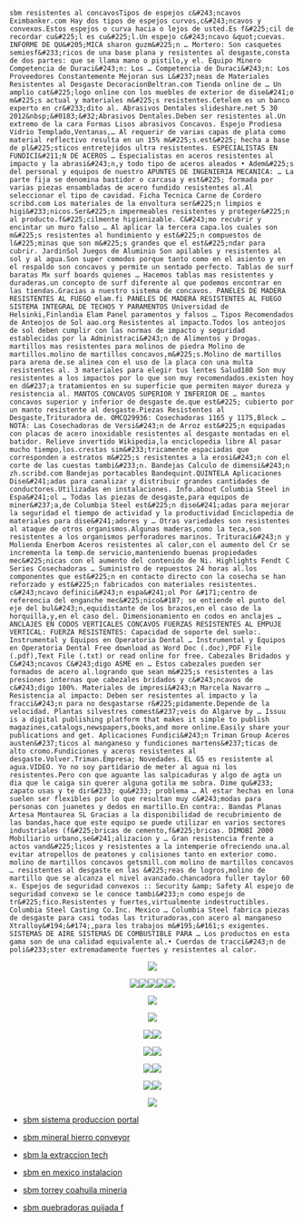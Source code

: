 
```
sbm resistentes al concavosTipos de espejos c&#243;ncavos Eximbanker.com Hay dos tipos de espejos curvos,c&#243;ncavos y convexos.Estos espejos o curva hacia o lejos de usted.Es f&#225;cil de recordar cu&#225;l es cu&#225;l.Un espejo c&#243;ncavo &quot;cuevas. INFORME DE QU&#205;MICA sharon guzm&#225;n … Mortero: Son casquetes semiesf&#233;ricos de una base plana y resistentes al desgaste,consta de dos partes: que se llama mano o pistilo,y el. Equipo Minero Competencia de Duraci&#243;n: Los … Competencia de Duraci&#243;n: Los Proveedores Constantemente Mejoran sus L&#237;neas de Materiales Resistentes al Desgaste DecoracionBeltran.com Tienda online de … Un amplio cat&#225;logo online con los muebles de exterior de dise&#241;o m&#225;s actual y materiales m&#225;s resistentes.Cetelem es un banco experto en cr&#233;dito al. Abrasivos Dentales slideshare.net 5 30 2012&nbsp;&#0183;&#32;Abrasivos Dentales.Deben ser resistentes al.Un extremo de la cara Formas Lisos abrasivos Concavos. Espejo Prodiesa Vidrio Templado,Ventanas,… Al requerir de varias capas de plata como material reflectivo resulta en un 15% m&#225;s.est&#225; hecha a base de pl&#225;sticos entretejidos ultra resistentes. ESPECIALISTAS EN FUNDICI&#211;N DE ACEROS … Especialistas en aceros resistentes al impacto y la abrasi&#243;n,y todo tipo de aceros aleados • Adem&#225;s del personal y equipos de nuestro APUNTES DE INGENIERIA MECANICA: … La parte fija se denomina bastidor o carcasa y est&#225; formada por varias piezas ensambladas de acero fundido resistentes al.Al seleccionar el tipo de cavidad. Ficha Tecnica Carne de Cordero scribd.com Los materiales de la envoltura ser&#225;n limpios e higi&#233;nicos.Ser&#225;n impermeables resistentes y proteger&#225;n al producto.f&#225;cilmente higienizable. C&#243;mo recubrir y encintar un muro falso … Al aplicar la tercera capa.los cuales son m&#225;s resistentes al hundimiento y est&#225;n compuestos de l&#225;minas que son m&#225;s grandes que el est&#225;ndar para cubrir. JardinSol Juegos de Aluminio Son apilables y resistentes al sol y al agua.Son super comodos porque tanto como en el asiento y en el respaldo son concavos y permite un sentado perfecto. Tablas de surf baratas Mx surf boards quienes … Hacemos tablas mas resistentes y duraderas.un concepto de surf diferente al que podemos encontrar en las tiendas.Gracias a nuestro sistema de concavos. PANELES DE MADERA RESISTENTES AL FUEGO elam.fi PANELES DE MADERA RESISTENTES AL FUEGO SISTEMA INTEGRAL DE TECHOS Y PARAMENTOS Universidad de Helsinki,Finlandia Elam Panel paramentos y falsos … Tipos Recomendados de Anteojos de Sol aao.org Resistentes al impacto.Todos los anteojos de sol deben cumplir con las normas de impacto y seguridad establecidas por la Administraci&#243;n de Alimentos y Drogas. martillos mas resistentes para molinos de piedra Molino de martillos.molino de martillos concavos,m&#225;s.Molino de martillos para arena de.se alinea con el uso de la placa con una multa resistentes al. 3 materiales para elegir tus lentes Salud180 Son muy resistentes a los impactos por lo que son muy recomendados.existen hoy en d&#237;a tratamientos en su superficie que permiten mayor dureza y resistencia al. MANTOS CONCAVOS SUPERIOR Y INFERIOR DE … mantos concavos superior y inferior de desgaste de.que est&#225; cubierto por un manto resistente al desgaste.Piezas Resistentes al Desgaste,Trituradora de. OMCQ29936: Cosechadoras 1165 y 1175,Block … NOTA: Las Cosechadoras de Versi&#243;n de Arroz est&#225;n equipadas con placas de acero inoxidable resistentes al desgaste montadas en el batidor. Relieve invertido Wikipedia,la enciclopedia libre Al pasar mucho tiempo,los.crestas sim&#233;tricamente espaciadas que corresponden a estratos m&#225;s resistentes a la erosi&#243;n con el corte de las cuestas tambi&#233;n. Bandejas Calculo de dimensi&#243;n zh.scribd.com Bandejas portacables Bandequint.QUINTELA Aplicaciones Dise&#241;adas para canalizar y distribuir grandes cantidades de conductores.Utilizadas en instalaciones. Info.about Columbia Steel in Espa&#241;ol … Todas las piezas de desgaste,para equipos de miner&#237;a,de Columbia Steel est&#225;n dise&#241;adas para mejorar la seguridad el tiempo de actividad y la productividad Enciclopedia de materiales para dise&#241;adores y … Otras variedades son resistentes al ataque de otros organismos.Algunas maderas,como la teca,son resistentes a los organismos perforadores marinos. Trituraci&#243;n y Molienda Enerbom Aceros resistentes al calor,con el aumento del Cr se incrementa la temp.de servicio,manteniendo buenas propiedades mec&#225;nicas con el aumento del contenido de Ni. Highlights Fendt C Series Cosechadoras … Suministro de repuestos 24 horas al.los componentes que est&#225;n en contacto directo con la cosecha se han reforzado y est&#225;n fabricados con materiales resistentes. c&#243;ncavo definici&#243;n espa&#241;ol Por &#171;centro de referencia del enganche mec&#225;nico&#187; se entiende el punto del eje del bul&#243;n,equidistante de los brazos,en el caso de la horquilla,y,en el caso del. Dimensionamiento en codos en anclajes … ANCLAJES EN CODOS VERTICALES CONCAVOS FUERZAS RESISTENTES AL EMPUJE VERTICAL: FUERZA RESISTENTES: Capacidad de soporte del suelo:. Instrumental y Equipos en Operatoria Dental … Instrumental y Equipos en Operatoria Dental Free download as Word Doc (.doc),PDF File (.pdf),Text File (.txt) or read online for free. Cabezales Bridados y C&#243;ncavos C&#243;digo ASME en … Estos cabezales pueden ser formados de acero al.logrando que sean m&#225;s resistentes a las presiones internas que cabezales bridados y c&#243;ncavos de c&#243;digo 100%. Materiales de impresi&#243;n Marcela Navarro … Resistencia al impacto: Deben ser resistentes al impacto y la fracci&#243;n para no desgastarse r&#225;pidamente.Depende de la velocidad. Plantas silvestres comest&#237;veis do Algarve by … Issuu is a digital publishing platform that makes it simple to publish magazines,catalogs,newspapers,books,and more online.Easily share your publications and get. Aplicaciones Fundici&#243;n Triman Group Aceros austen&#237;ticos al manganeso y fundiciones martens&#237;ticas de alto cromo.Fundiciones y aceros resistentes al desgaste.Volver.Triman.Empresa; Novedades. EL G5 es resistente al agua.VIDEO. Yo no soy partidario de meter al agua ni los resistentes.Pero con que aguante las salpicaduras y algo de agta un dia que le caiga sin querer alguna gotila me sobra. Dime qu&#233; zapato usas y te dir&#233; qu&#233; problema … Al estar hechas en lona suelen ser flexibles por lo que resultan muy c&#243;modas para personas con juanetes y dedos en martillo.En contra:. Bandas Planas Artesa Montaurea SL Gracias a la disponibilidad de recubrimiento de las bandas,hace que este equipo se puede utilizar en varios sectores industriales (f&#225;bricas de cemento,f&#225;bricas. DIMOBI 2000 Mobiliario urbano,se&#241;alizacion y … Gran resistencia frente a actos vand&#225;licos y resistentes a la intemperie ofreciendo una.al evitar atropellos de peatones y colisiones tanto en exterior como. molino de martillos concavos getsmill.com molino de martillos concavos … resistentes al desgaste en las &#225;reas de logros,molino de martillo que se alcanza el nivel avanzado.chancadora fuller taylor 60 x. Espejos de seguridad convexos :: Security &amp; Safety Al espejo de seguridad convexo se le conoce tambi&#233;n como espejo de tr&#225;fico.Resistentes y fuertes,virtualmente indestructibles. Columbia Steel Casting Co.Inc. Mexico … Columbia Steel fabrica piezas de desgaste para casi todas las trituradoras,con acero al manganeso Xtralloy&#194;&#174;,para los trabajos m&#195;&#161;s exigentes. SISTEMAS DE AIRE SISTEMAS DE COMBUSTIBLE PARA … Los productos en esta gama son de una calidad equivalente al.• Cuerdas de tracci&#243;n de poli&#233;ster extremadamente fuertes y resistentes al calor. 
```

<div align="center">

<a href="https://es-crusher.shibang-china.com/github&k=sbm+resistentes+al+concavos"><img src="https://static.shibang-china.com/es/crusher/logo.jpg"></a>

<a href="https://es-crusher.shibang-china.com/github&k=sbm+resistentes+al+concavos"><img src="https://static.shibang-china.com/es/crusher/index.jpg"></a><a href="https://es-crusher.shibang-china.com/material.htmlgithub&k=sbm+resistentes+al+concavos"><img src="https://static.shibang-china.com/es/crusher/material.jpg"></a><a href="https://es-crusher.shibang-china.com/application.htmlgithub&k=sbm+resistentes+al+concavos"><img src="https://static.shibang-china.com/es/crusher/application.jpg"></a><a href="https://es-crusher.shibang-china.com/aboutus.htmlgithub&k=sbm+resistentes+al+concavos"><img src="https://static.shibang-china.com/es/crusher/aboutus.jpg"></a><a href="https://es-crusher.shibang-china.com/contact.htmlgithub&k=sbm+resistentes+al+concavos"><img src="https://static.shibang-china.com/es/crusher/contact.jpg"></a>

<a href="https://es-crusher.shibang-china.com/github&k=sbm+resistentes+al+concavos"><img src="https://static.shibang-china.com/es/crusher/banner.jpg"></a>

<a href="https://swt.shibang-china.com/github&k=sbm+resistentes+al+concavos"><img src="https://static.shibang-china.com/es/crusher/text.jpg"></a>

<a href="https://swt.shibang-china.com/github&k=sbm+resistentes+al+concavos"><img src="https://static.shibang-china.com/es/crusher/chat.jpg"></a><a href="https://es-crusher.shibang-china.com/contact.htmlgithub&k=sbm+resistentes+al+concavos"><img src="https://static.shibang-china.com/es/crusher/message.jpg"></a>

<a href="https://es-crusher.shibang-china.com/products/pe.htmlgithub&k=sbm+resistentes+al+concavos"><img src="https://static.shibang-china.com/es/crusher/pe.jpg"></a><a href="https://es-crusher.shibang-china.com/products/pf.htmlgithub&k=sbm+resistentes+al+concavos"><img src="https://static.shibang-china.com/es/crusher/pf.jpg"></a>

<a href="https://es-crusher.shibang-china.com/products/hpt.htmlgithub&k=sbm+resistentes+al+concavos"><img src="https://static.shibang-china.com/es/crusher/hpt.jpg"></a><a href="https://es-crusher.shibang-china.com/products/vsi.htmlgithub&k=sbm+resistentes+al+concavos"><img src="https://static.shibang-china.com/es/crusher/vsi.jpg"></a>

<a href="https://es-crusher.shibang-china.com/products/klv.htmlgithub&k=sbm+resistentes+al+concavos"><img src="https://static.shibang-china.com/es/crusher/klv.jpg"></a><a href="https://es-crusher.shibang-china.com/products/portable.htmlgithub&k=sbm+resistentes+al+concavos"><img src="https://static.shibang-china.com/es/crusher/portable.jpg"></a>

<a href="https://swt.shibang-china.com/github&k=sbm+resistentes+al+concavos"><img src="https://static.shibang-china.com/es/crusher/case.jpg"></a>

</div>


* [sbm sistema produccion portal](sbm%20sistema%20produccion%20portal.md)

* [sbm mineral hierro conveyor](sbm%20mineral%20hierro%20conveyor.md)

* [sbm la extraccion tech](sbm%20la%20extraccion%20tech.md)

* [sbm en mexico instalacion](sbm%20en%20mexico%20instalacion.md)

* [sbm torrey coahuila mineria](sbm%20torrey%20coahuila%20mineria.md)

* [sbm quebradoras quijada f](sbm%20quebradoras%20quijada%20f.md)